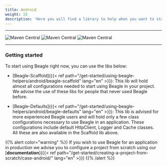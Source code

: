 ```yaml
---
title: Android
weight: 15
description: 'Here you will find a library to help when you want to start a project using beagle for Android. These libs will facilitate the initial Beagle configuration in a project, avoiding some steps, and starting studies quicker.'
---
```


---

![Maven Central](https://img.shields.io/maven-central/v/br.com.zup.beagle/beagle-scaffold?color=green&label=Beagle-Scaffold)
![Maven Central](https://img.shields.io/maven-central/v/br.com.zup.beagle/beagle-defaults?color=green&label=Beagle-Defaults)
![Maven Central](https://img.shields.io/maven-central/v/br.com.zup.beagle/android?label=Beagle)

<hr>

### Getting started

To start using Beagle right now, you can use the libs below:
* [Beagle-Scaffold]({{< ref path="/get-started/using-beagle-helpers/android/beagle-scaffold" lang="en" >}}):
This lib will hold almost all configurations needed to start using Beagle in your project.
We advise the use of these libs for people that never used Beagle before.

* [Beagle-Defaults]({{< ref path="/get-started/using-beagle-helpers/android/beagle-defaults" lang="en" >}}):
This lib is advised for more experienced Beagle users and 
will hold only a few class configurations necessary to 
use Beagle in an application. These configurations include 
default HttpClient, Logger and Cache classes.<br>
All these are also available in the Scaffold lib above.


{{% alert color="warning" %}}
If you wish to use Beagle for an application in production we advise you to configure a project
 from scratch using our
 [**documentation**]({{< ref path="/get-started/creating-a-project-from-scratch/case-android/" lang="en" >}})
{{% /alert %}}
